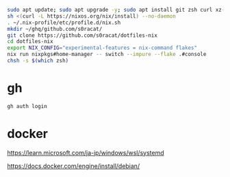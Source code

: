 ```bash
sudo apt update; sudo apt upgrade -y; sudo apt install git zsh curl xz-utils wget -y
sh <(curl -L https://nixos.org/nix/install) --no-daemon
. ~/.nix-profile/etc/profile.d/nix.sh
mkdir ~/ghq/github.com/s0racat/
git clone https://github.com/s0racat/dotfiles-nix
cd dotfiles-nix
export NIX_CONFIG="experimental-features = nix-command flakes"
nix run nixpkgs#home-manager -- switch --impure --flake .#console
chsh -s $(which zsh)
```

# gh 

```bash
gh auth login
```

# docker

https://learn.microsoft.com/ja-jp/windows/wsl/systemd

https://docs.docker.com/engine/install/debian/
